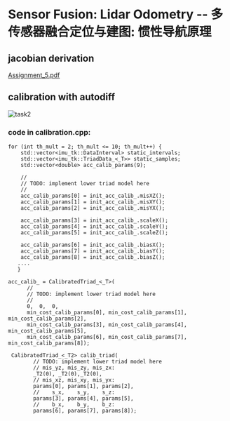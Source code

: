 # Sensor Fusion: Lidar Odometry -- 多传感器融合定位与建图: 惯性导航原理

## jacobian derivation 
[Assignment_5.pdf](https://github.com/ZLiu45/Sensor-Fusion-for-Localization-Courseware/files/7917712/Assignment_5.pdf)

## calibration with autodiff 
![task2](https://user-images.githubusercontent.com/11698181/150626499-53dd45c4-493e-40bc-a988-5e4784588135.png)

### code in calibration.cpp: 
```
for (int th_mult = 2; th_mult <= 10; th_mult++) {
    std::vector<imu_tk::DataInterval> static_intervals;
    std::vector<imu_tk::TriadData_<_T>> static_samples;
    std::vector<double> acc_calib_params(9);

    //
    // TODO: implement lower triad model here
    //
    acc_calib_params[0] = init_acc_calib_.misXZ();
    acc_calib_params[1] = init_acc_calib_.misXY();
    acc_calib_params[2] = init_acc_calib_.misYX();

    acc_calib_params[3] = init_acc_calib_.scaleX();
    acc_calib_params[4] = init_acc_calib_.scaleY();
    acc_calib_params[5] = init_acc_calib_.scaleZ();

    acc_calib_params[6] = init_acc_calib_.biasX();
    acc_calib_params[7] = init_acc_calib_.biasY();
    acc_calib_params[8] = init_acc_calib_.biasZ();
   ....
   }
```

```
acc_calib_ = CalibratedTriad_<_T>(
      //
      // TODO: implement lower triad model here
      //
      0,  0,  0, 
      min_cost_calib_params[0], min_cost_calib_params[1], min_cost_calib_params[2], 
      min_cost_calib_params[3], min_cost_calib_params[4], min_cost_calib_params[5],
      min_cost_calib_params[6], min_cost_calib_params[7], min_cost_calib_params[8]);
```

```
 CalibratedTriad_<_T2> calib_triad(
        // TODO: implement lower triad model here
        // mis_yz, mis_zy, mis_zx:
        _T2(0), _T2(0),_T2(0),
        // mis_xz, mis_xy, mis_yx:
        params[0], params[1], params[2],
        //    s_x,    s_y,    s_z:
        params[3], params[4], params[5],
        //    b_x,    b_y,    b_z:
        params[6], params[7], params[8]);
```

